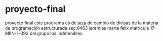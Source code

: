 # proyecto-final
proyecto final este programa es de taza de cambio de divisas de la materia de programación estructurada sec:0463 jeremías marte felix matricula 17-MIIN-1-093 del grupo los indetenibles.
